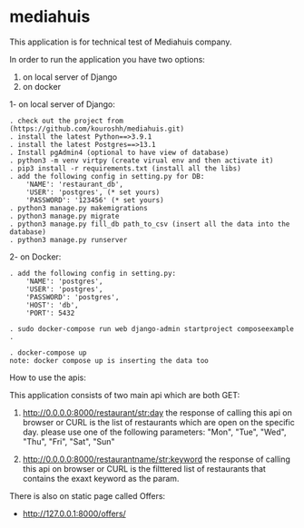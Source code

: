 # mediahuis

This application is for technical test of Mediahuis company.

In order to run the application you have two options:
1) on local server of Django
2) on docker

1- on local server of Django:

    . check out the project from (https://github.com/kouroshh/mediahuis.git)
    . install the latest Python==>3.9.1
    . install the latest Postgres==>13.1
    . Install pgAdmin4 (optional to have view of database)
    . python3 -m venv virtpy (create virual env and then activate it)
    . pip3 install -r requirements.txt (install all the libs)
    . add the following config in setting.py for DB:
        'NAME': 'restaurant_db',
        'USER': 'postgres', (* set yours)
        'PASSWORD': '123456' (* set yours)
    . python3 manage.py makemigrations
    . python3 manage.py migrate
    . python3 manage.py fill_db path_to_csv (insert all the data into the database)
    . python3 manage.py runserver

2- on Docker:

    . add the following config in setting.py:
        'NAME': 'postgres',
        'USER': 'postgres',
        'PASSWORD': 'postgres',
        'HOST': 'db',
        'PORT': 5432

    . sudo docker-compose run web django-admin startproject composeexample .

    . docker-compose up
    note: docker compose up is inserting the data too

How to use the apis:

This application consists of two main api which are both GET:
1) http://0.0.0.0:8000/restaurant/<str:day>
   the response of calling this api on browser or CURL is the list of restaurants which are open on the specific day. please use one of the following parameters: "Mon", "Tue", "Wed", "Thu", "Fri", "Sat", "Sun"

2) http://0.0.0.0:8000/restaurantname/<str:keyword>
   the response of calling this api on browser or CURL is the filttered list of restaurants that contains the exaxt keyword as the param. 

There is also on static page called Offers:
 - http://127.0.0.1:8000/offers/

